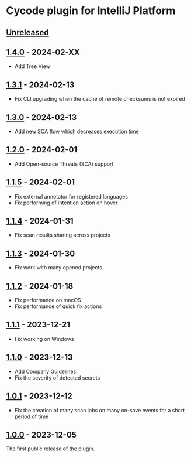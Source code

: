 <!-- Keep a Changelog guide -> https://keepachangelog.com -->

# Cycode plugin for IntelliJ Platform

## [Unreleased]

## [1.4.0] - 2024-02-XX

- Add Tree View

## [1.3.1] - 2024-02-13

- Fix CLI upgrading when the cache of remote checksums is not expired

## [1.3.0] - 2024-02-13

- Add new SCA flow which decreases execution time

## [1.2.0] - 2024-02-01

- Add Open-source Threats (SCA) support

## [1.1.5] - 2024-02-01

- Fix external annotator for registered languages
- Fix performing of intention action on hover

## [1.1.4] - 2024-01-31

- Fix scan results sharing across projects

## [1.1.3] - 2024-01-30

- Fix work with many opened projects

## [1.1.2] - 2024-01-18

- Fix performance on macOS
- Fix performance of quick fix actions

## [1.1.1] - 2023-12-21

- Fix working on Windows

## [1.1.0] - 2023-12-13

- Add Company Guidelines
- Fix the severity of detected secrets

## [1.0.1] - 2023-12-12

- Fix the creation of many scan jobs on many on-save events for a short period of time

## [1.0.0] - 2023-12-05

The first public release of the plugin.

[1.4.0]: https://github.com/cycodehq/intellij-platform-plugin/releases/tag/v1.4.0

[1.3.1]: https://github.com/cycodehq/intellij-platform-plugin/releases/tag/v1.3.1

[1.3.0]: https://github.com/cycodehq/intellij-platform-plugin/releases/tag/v1.3.0

[1.2.0]: https://github.com/cycodehq/intellij-platform-plugin/releases/tag/v1.2.0

[1.1.5]: https://github.com/cycodehq/intellij-platform-plugin/releases/tag/v1.1.5

[1.1.4]: https://github.com/cycodehq/intellij-platform-plugin/releases/tag/v1.1.4

[1.1.3]: https://github.com/cycodehq/intellij-platform-plugin/releases/tag/v1.1.3

[1.1.2]: https://github.com/cycodehq/intellij-platform-plugin/releases/tag/v1.1.2

[1.1.1]: https://github.com/cycodehq/intellij-platform-plugin/releases/tag/v1.1.1

[1.1.0]: https://github.com/cycodehq/intellij-platform-plugin/releases/tag/v1.1.0

[1.0.1]: https://github.com/cycodehq/intellij-platform-plugin/releases/tag/v1.0.1

[1.0.0]: https://github.com/cycodehq/intellij-platform-plugin/releases/tag/v1.0.0

[Unreleased]: https://github.com/cycodehq/intellij-platform-plugin/compare/v1.4.0...HEAD
